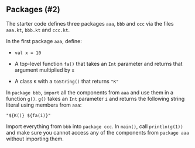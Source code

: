 ## Packages (#2)

The starter code defines three packages `aaa`, `bbb` and `ccc` via the files
`aaa.kt`, `bbb.kt` and `ccc.kt`.

In the first package `aaa`, define:

-   `val x = 10`

-   A top-level function `fa()` that takes an `Int` parameter and returns that
    argument multiplied by `x`

-   A class `K` with a `toString()` that returns `"K"`

In `package bbb`, `import` all the components from `aaa` and use them in a
function `g()`. `g()` takes an `Int` parameter `i` and returns the following
string literal using members from `aaa`:

```
"${K()} ${fa(i)}"
```

Import everything from `bbb` into `package ccc`. In `main()`, call
`println(g(1))` and make sure you cannot access any of the components from
`package aaa` without importing them.